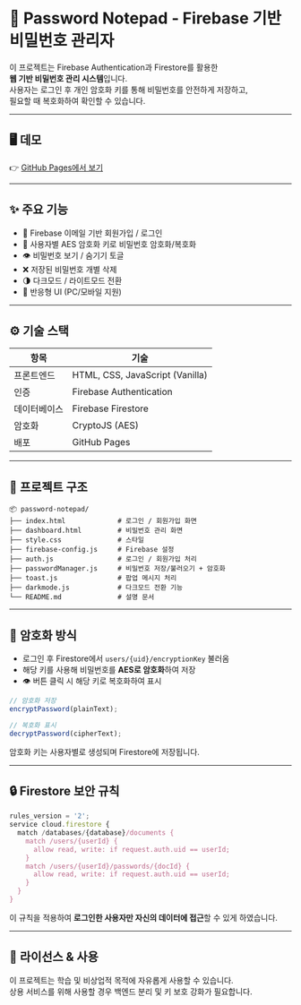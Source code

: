 # 🔐 Password Notepad - Firebase 기반 비밀번호 관리자

이 프로젝트는 Firebase Authentication과 Firestore를 활용한  
**웹 기반 비밀번호 관리 시스템**입니다.  
사용자는 로그인 후 개인 암호화 키를 통해 비밀번호를 안전하게 저장하고,  
필요할 때 복호화하여 확인할 수 있습니다.

---

## 🖥️ 데모

👉 [GitHub Pages에서 보기](https://seong-nyang.github.io/password-notepad/)


---

## ✨ 주요 기능

- 🔐 Firebase 이메일 기반 회원가입 / 로그인
- 🔑 사용자별 AES 암호화 키로 비밀번호 암호화/복호화
- 👁️ 비밀번호 보기 / 숨기기 토글
- ❌ 저장된 비밀번호 개별 삭제
- 🌗 다크모드 / 라이트모드 전환
- 📱 반응형 UI (PC/모바일 지원)

---

## ⚙️ 기술 스택

| 항목       | 기술 |
|------------|------|
| 프론트엔드 | HTML, CSS, JavaScript (Vanilla) |
| 인증       | Firebase Authentication |
| 데이터베이스 | Firebase Firestore |
| 암호화     | CryptoJS (AES) |
| 배포       | GitHub Pages |

---

## 📁 프로젝트 구조

```
📦 password-notepad/
├── index.html             # 로그인 / 회원가입 화면
├── dashboard.html         # 비밀번호 관리 화면
├── style.css              # 스타일
├── firebase-config.js     # Firebase 설정
├── auth.js                # 로그인 / 회원가입 처리
├── passwordManager.js     # 비밀번호 저장/불러오기 + 암호화
├── toast.js               # 팝업 메시지 처리
├── darkmode.js            # 다크모드 전환 기능
└── README.md              # 설명 문서
```

---

## 🔐 암호화 방식

- 로그인 후 Firestore에서 `users/{uid}/encryptionKey` 불러옴
- 해당 키를 사용해 비밀번호를 **AES로 암호화**하여 저장
- 👁 버튼 클릭 시 해당 키로 복호화하여 표시

```js
// 암호화 저장
encryptPassword(plainText);

// 복호화 표시
decryptPassword(cipherText);
```

암호화 키는 사용자별로 생성되며 Firestore에 저장됩니다.

---

## 🔒 Firestore 보안 규칙

```js
rules_version = '2';
service cloud.firestore {
  match /databases/{database}/documents {
    match /users/{userId} {
      allow read, write: if request.auth.uid == userId;
    }
    match /users/{userId}/passwords/{docId} {
      allow read, write: if request.auth.uid == userId;
    }
  }
}
```

이 규칙을 적용하여 **로그인한 사용자만 자신의 데이터에 접근**할 수 있게 하였습니다.

---

## 📮 라이선스 & 사용

이 프로젝트는 학습 및 비상업적 목적에 자유롭게 사용할 수 있습니다.  
상용 서비스를 위해 사용할 경우 백엔드 분리 및 키 보호 강화가 필요합니다.
